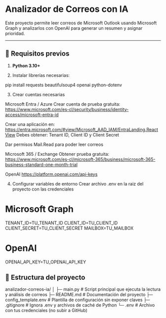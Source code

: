 # Analizador de Correos con IA

Este proyecto permite leer correos de Microsoft Outlook usando Microsoft Graph y analizarlos con OpenAI para generar un resumen y asignar prioridad.

---

## 🔹 Requisitos previos

1. **Python 3.10+**

2. Instalar librerías necesarias:

pip install requests beautifulsoup4 openai python-dotenv

3. Crear cuentas necesarias

Microsoft Entra / Azure
Crear cuenta de prueba gratuita: https://www.microsoft.com/es-cl/security/business/identity-access/microsoft-entra-id

Crear una aplicación en: https://entra.microsoft.com/#view/Microsoft_AAD_IAM/EntraLanding.ReactView
Debes obtener: Tenant ID, Client ID y Client Secret

Dar permisos Mail.Read para poder leer correos

Microsoft 365 / Exchange
Obtener prueba gratuita: https://www.microsoft.com/es-cl/microsoft-365/business/microsoft-365-business-standard-one-month-trial

OpenAI https://platform.openai.com/api-keys

4. Configurar variables de entorno
Crear archivo .env en la raiz del proyecto con las credenciales

# Microsoft Graph
TENANT_ID=TU_TENANT_ID
CLIENT_ID=TU_CLIENT_ID
CLIENT_SECRET=TU_CLIENT_SECRET
MAILBOX=TU_MAILBOX

# OpenAI
OPENAI_API_KEY=TU_OPENAI_API_KEY

## 🔹 Estructura del proyecto
analizador-correos-ia/
│
├─ main.py # Script principal que ejecuta la lectura y análisis de correos
├─ README.md # Documentación del proyecto
├─ config_template.env # Plantilla de configuración sin exponer claves
├─ .gitignore # Ignora .env y archivos de caché de Python
└─ .env # Archivo con tus credenciales (no subir a GitHub)
